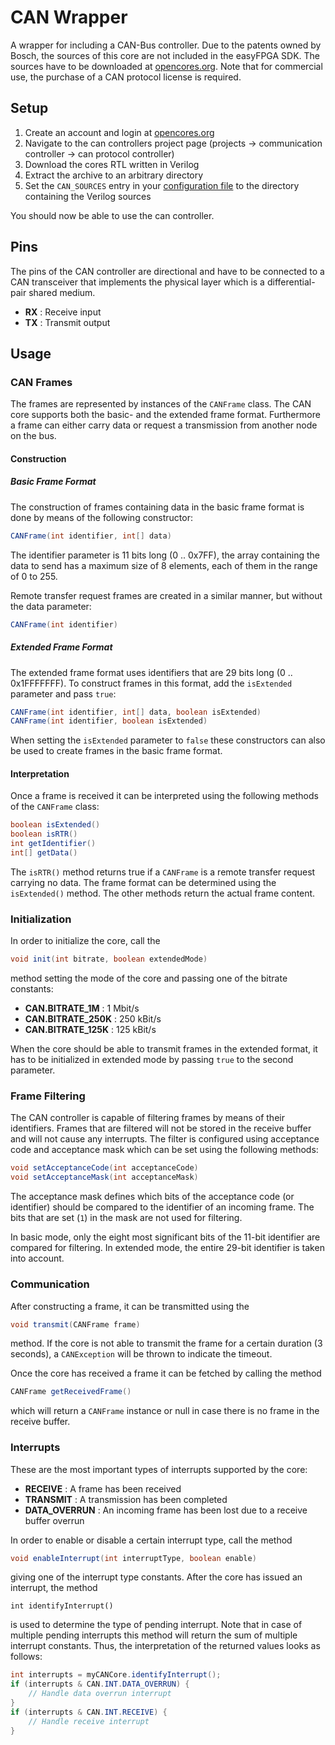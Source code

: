 # CAN Wrapper
A wrapper for including a CAN-Bus controller. Due to the patents owned by Bosch, the sources of this core are not included in the easyFPGA SDK. The sources have to be downloaded at [opencores.org](http://opencores.org). Note that for commercial use, the purchase of a CAN protocol license is required.

## Setup

1. Create an account and login at [opencores.org](http://opencores.org)
2. Navigate to the can controllers project page (projects -> communication controller -> can protocol controller)
3. Download the cores RTL written in Verilog
4. Extract the archive to an arbitrary directory
5. Set the `CAN_SOURCES` entry in your [configuration file](../configuration.md) to the directory containing the Verilog sources

You should now be able to use the can controller.

## Pins
The pins of the CAN controller are directional and have to be connected to a CAN transceiver that implements the physical layer which is a differential-pair shared medium.

* **RX** : Receive input
* **TX** : Transmit output

## Usage
### CAN Frames
The frames are represented by instances of the `CANFrame` class. The CAN core supports both the basic- and the extended frame format. Furthermore a frame can either carry data or request a transmission from another node on the bus.

#### Construction
##### Basic Frame Format
The construction of frames containing data in the basic frame format is done by means of the following constructor:

```java
CANFrame(int identifier, int[] data)
```

The identifier parameter is 11 bits long (0 .. 0x7FF), the array containing the data to send has a maximum size of 8 elements, each of them in the range of 0 to 255.

Remote transfer request frames are created in a similar manner, but without the data parameter:

```java
CANFrame(int identifier)
```

##### Extended Frame Format
The extended frame format uses identifiers that are 29 bits long (0 .. 0x1FFFFFFF). To construct frames in this format, add the `isExtended` parameter and pass `true`:

```java
CANFrame(int identifier, int[] data, boolean isExtended)
CANFrame(int identifier, boolean isExtended)
```

When setting the `isExtended` parameter to `false` these constructors can also be used to create frames in the basic frame format.

#### Interpretation
Once a frame is received it can be interpreted using the following methods of the `CANFrame` class:

```java
boolean isExtended()
boolean isRTR()
int getIdentifier()
int[] getData()
```

The `isRTR()` method returns true if a `CANFrame` is a remote transfer request carrying no data. The frame format can be determined using the `isExtended()` method. The other methods return the actual frame content.

### Initialization
In order to initialize the core, call the

```java
void init(int bitrate, boolean extendedMode)
```

method setting the mode of the core and passing one of the bitrate constants:

* **CAN.BITRATE_1M** : 1 Mbit/s
* **CAN.BITRATE_250K** : 250 kBit/s
* **CAN.BITRATE_125K** : 125 kBit/s

When the core should be able to transmit frames in the extended format, it has to be initialized in extended mode by passing `true` to the second parameter.

### Frame Filtering
The CAN controller is capable of filtering frames by means of their identifiers. Frames that are filtered will not be stored in the receive buffer and will not cause any interrupts. The filter is configured using acceptance code and acceptance mask which can be set using the following methods:

```java
void setAcceptanceCode(int acceptanceCode)
void setAcceptanceMask(int acceptanceMask)
```

The acceptance mask defines which bits of the acceptance code (or identifier) should be compared to the identifier of an incoming frame. The bits that are set (`1`) in the mask are not used for filtering.

In basic mode, only the eight most significant bits of the 11-bit identifier are compared for filtering. In extended mode, the entire 29-bit identifier is taken into account.

### Communication
After constructing a frame, it can be transmitted using the

```java
void transmit(CANFrame frame)
```

method. If the core is not able to transmit the frame for a certain duration (3 seconds), a `CANException` will be thrown to indicate the timeout.

Once the core has received a frame it can be fetched by calling the method

```java
CANFrame getReceivedFrame()
```

which will return a `CANFrame` instance or null in case there is no frame in the receive buffer.

### Interrupts
These are the most important types of interrupts supported by the core:

* **RECEIVE** : A frame has been received
* **TRANSMIT** : A transmission has been completed
* **DATA_OVERRUN** : An incoming frame has been lost due to a receive buffer overrun

In order to enable or disable a certain interrupt type, call the method

```java
void enableInterrupt(int interruptType, boolean enable)
```

giving one of the interrupt type constants. After the core has issued an interrupt, the method

```
int identifyInterrupt()
```

is used to determine the type of pending interrupt. Note that in case of multiple pending interrupts this method will return the sum of multiple interrupt constants. Thus, the interpretation of the returned values looks as follows:

```java
int interrupts = myCANCore.identifyInterrupt();
if (interrupts & CAN.INT.DATA_OVERRUN) {
    // Handle data overrun interrupt
}
if (interrupts & CAN.INT.RECEIVE) {
    // Handle receive interrupt
}
```
